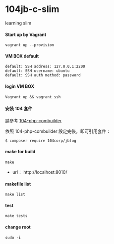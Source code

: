 # 104jb-c-slim
learning slim

#### Start up by Vagrant
`vagrant up --provision`

#### VM BOX default
```
default: SSH address: 127.0.0.1:2200
default: SSH username: ubuntu
default: SSH auth method: password
```
#### login VM BOX
```
Vagrant up && vagrant ssh   
```
#### 安裝 104 套件

請參考 [104-php-combuilder](https://github.com/104corp/104-php-combuilder/blob/master/README.md#%E5%A6%82%E4%BD%95%E4%BD%BF%E7%94%A8)

依照 104-php-combuilder 設定完後，即可引用套件：

```
$ composer require 104corp/jblog
```

#### make for build 

```
make
```
* url： http://localhost:8010/

#### makefile list
```
make list
``` 

#### test 

```
make tests
```

#### change root
```
sudo -i  
```

